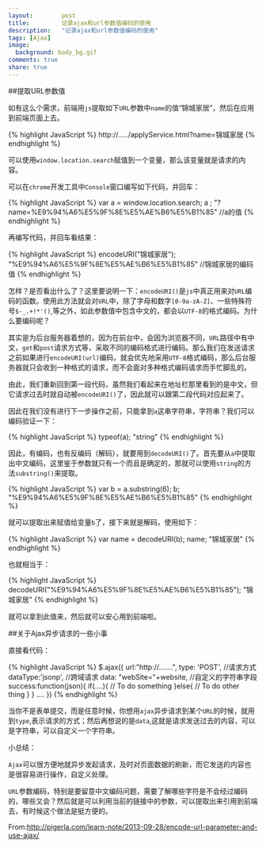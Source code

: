 ```yaml
---
layout:        post
title:         记录ajax和url参数值编码的使用
description:   "记录ajax和url参数值编码的使用"
tags: [Ajax]
image:
  background: body_bg.gif
comments: true
share: true
---
```


##提取URL参数值

如有这么个需求，前端用`js`提取如下`URL`参数中`name`的值“锦城家居”，然后在应用到前端页面上去。

{% highlight JavaScript %}
http://...../applyService.html?name=锦城家居
{% endhighlight %}

    
<!--more-->

可以使用`window.location.search`赋值到一个变量，那么该变量就是请求的内容。

可以在`chrome`开发工具中`Console`窗口编写如下代码，并回车：

{% highlight JavaScript %}
var a = window.location.search; 
a ;
"?name=%E9%94%A6%E5%9F%8E%E5%AE%B6%E5%B1%85" //a的值
{% endhighlight %}

再编写代码，并回车看结果：

{% highlight JavaScript %}
encodeURI("锦城家居");
"%E9%94%A6%E5%9F%8E%E5%AE%B6%E5%B1%85" //锦城家居的编码值
{% endhighlight %}

怎样？是否看出什么了？这里要说明一下：`encodeURI()`是`js`中真正用来对`URL`编码的函数。使用此方法就会对`URL`中，除了字母和数字`[0-9a-zA-Z]`、一些特殊符号`$-_.+!*'()`,等之外，如此参数值中包含中文的，都会以`UTF-8`的格式编码。为什么要编码呢？

其实是为后台服务器着想的，因为在前台中，会因为浏览器不同，`URL`路径中有中文，`get`和`post`请求方式等，采取不同的编码格式进行编码。那么我们在发送请求之前如果进行`encodeURI(url)`编码，就会优先地采用`UTF-8`格式编码，那么后台服务器就只会收到一种格式的请求，而不会面对多种格式编码请求而手忙脚乱的。

由此，我们重新回到第一段代码，虽然我们看起来在地址栏那里看到的是中文，但它请求过去时就自动被`encodeURI()`了，因此就可以跟第二段代码对应起来了。

因此在我们没有进行下一步操作之前，只能拿到`a`这串字符串，字符串？我们可以编码验证一下：

{% highlight JavaScript %}
typeof(a);
"string"
{% endhighlight %}

因此，有编码，也有反编码（解码），就要用到`decodeURI()`了。首先要从`a`中提取出中文编码，这里鉴于参数就只有一个而且是确定的，那就可以使用`string`的方法`substring()`来提取。

{% highlight JavaScript %}
var b = a.substring(6);
b;
"%E9%94%A6%E5%9F%8E%E5%AE%B6%E5%B1%85"
{% endhighlight %}

就可以提取出来赋值给变量`b`了，接下来就是解码，使用如下：

{% highlight JavaScript %}
var name = decodeURI(b);
name;
"锦城家居"
{% endhighlight %}

也就相当于：

{% highlight JavaScript %}
decodeURI("%E9%94%A6%E5%9F%8E%E5%AE%B6%E5%B1%85");
"锦城家居"
{% endhighlight %}

就可以拿到此值来，然后就可以安心用到前端啦。

##关于Ajax异步请求的一些小事

直接看代码：

{% highlight JavaScript %}
 $.ajax({
       url:"http://.......",
       type: 'POST',                  //请求方式
       dataType:'jsonp',              //跨域请求
       data: "webSite="+website,      //自定义的字符串字段
       success:function(json){
            if(....){
                // To do something
            }else{
                // To do other thing
            }
         }
       ....
      })
{% endhighlight %}

当你不是表单提交，而是任意时候，你想用`ajax`异步请求到某个`URL`的时候，就用到`type`,表示请求的方式；然后再想说的是`data`,这就是请求发送过去的内容，可以是字符串，可以自定义一个字符串。

小总结：

`Ajax`可以很方便地就异步发起请求，及时对页面数据的刷新，而它发送的内容也是很容易进行操作，自定义处理。

`URL`参数编码，特别是要留意中文编码问题，需要了解哪些字符是不会经过编码的，哪些又会？然后就是可以利用当前的链接中的参数，可以提取出来引用到前端去，有时候这个做法是挺方便的。

From:<a href="http://pigerla.com/learn-note/2013-09-28/encode-url-parameter-and-use-ajax/" target="_blank">http://pigerla.com/learn-note/2013-09-28/encode-url-parameter-and-use-ajax/</a>

